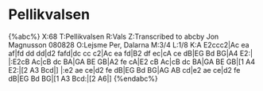 # Pellikvalsen

{%abc%}
X:68
T:Pellikvalsen
R:Vals
Z:Transcribed to abcby Jon Magnusson 080828
O:Lejsme Per, Dalarna
M:3/4
L:1/8
K:A
E2ccc2|Ac ea af|fd dd dd|d2 fafd|dc cc c2|Ac ea fd|B2 df ec|cA ce dB|EG Bd BG|A4 E2:|
|:E2cB Ac|cB dc BA|GA BE GB|A2 fe cA|E2 cB Ac|cB dc BA|GA BE GB|[1 A4 E2:|[2 A3 Bcd|]
|:e2 ae ce|d2 fe dB|EG Bd BG|AG AB cd|e2 ae ce|d2 fe dB|EG Bd BG|[1 A3 Bcd:|[2 A6|]
{%endabc%}

